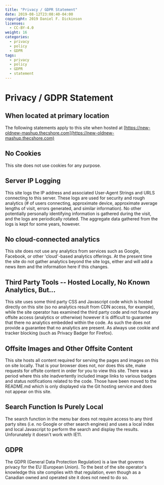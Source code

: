 ```yaml
---
title: "Privacy / GDPR Statement"
date: 2019-08-12T23:08:40-04:00
copyright: 2019 Daniel F. Dickinson
licenses:
  - CC-BY-4.0
weight: 16
categories:
  - privacy
  - policy
  - GDPR
tags:
  - privacy
  - policy
  - GDPR
  - statement
---
```


# Privacy / GDPR Statement

## When located at primary location

The following statements apply to this site when hosted at
[https://new-oldnew-mashup.thecshore.com](https://new-oldnew-mashup.thecshore.com)

## No Cookies

This site does not use cookies for any purpose.

## Server IP Logging

This site logs the IP address and associated User-Agent Strings and URLS
connecting to this server.  These logs are used for security and rough
analytics (# of users connecting, approximate device, approximate
average lengths of visit, errors generated, and similar information).
No other potentially personally identifying information is gathered
during the visit, and the logs are periodically rotated.  The aggregate
data gathered from the logs is kept for some years, however.

## No cloud-connected analytics

This site does not use any analytics from services such as Google,
Facebook, or other 'cloud'-based analytics offerings.  At the present
time the site do not gather analytics beyond the site logs, either and
will add a news item and the information here if this changes.

## Third Party Tools -- Hosted Locally, No Known Analytics, But...

This site uses some third party CSS and Javascript code which is hosted
directly on this site (so no analytics result from CDN access, for
example), while the site operator has examined the third party code and
not found any offsite access (analytics or otherwise) however it is
difficult to guarantee that there no analytics embedded within the code.
As such the does not provide a guarantee that no analytics are present.
As always use cookie and tracker blocking (such as Privacy Badger for
Firefox).

## Offsite Images and Other Offsite Content

This site hosts all content required for serving the pages and images
on this on site locally.  That is your browser does not, nor does this
site, make requests for offsite content in order for you to view this
site.  There was a period where this site inadvertently included image
links to various badges and status notifications related to the code.
Those have been moved to the README.md which is only displayed via the
Git hosting service and does not appear on this site.

## Search Function Is Purely Local

The search function in the menu bar does not require access to any third
party sites (i.e. no Google or other search engines) and uses a local
index and local Javascript to perform the search and display the
results.  Unforunately it doesn't work with IE11.


## GDPR

The GDPR (General Data Protection Regulation) is a law that governs
privacy for the EU (European Union).  To the best of the site operator's
knowledge this site complies with that regulation, even though as a
Canadian owned and operated site it does not need to do so.
